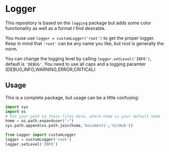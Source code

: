 # Logger
This repository is based on the `logging` package but adds some color functionality
as well as a format I find desirable.

You muse use `logger = customLogger('root')` to get the proper logger.  Keep in
mind that `'root'` can be any name you like, but root is generally the norm.

You can change the logging level by calling `logger.setLevel('INFO')`, default is
`'DEBUG'`.  You need to use all caps and a logging paramter (DEBUG,INFO,WARNING,ERROR,CRITICAL)

## Usage
This is a complete package, but usage can be a little confusing:

```python
import sys
import os
# Put your path to these files here, where home is your default home
home = os.path.expanduser("~")
sys.path.append(os.path.join(home,'Documents','GitHub'))

from Logger import customLogger
logger = customLogger('root')
logger.setLevel('INFO')
```
